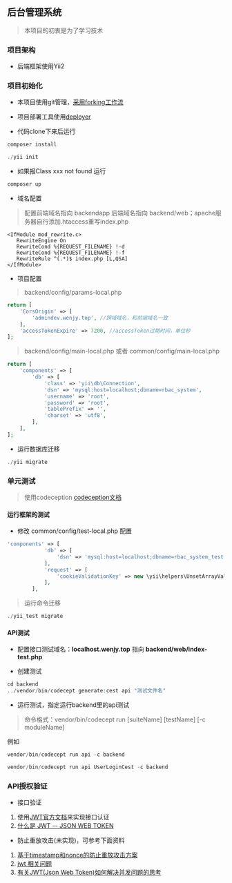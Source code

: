 ## 后台管理系统

> 本项目的初衷是为了学习技术

### 项目架构

- 后端框架使用Yii2

### 项目初始化

- 本项目使用git管理，[采用forking工作流](https://github.com/xirong/my-git/blob/master/git-workflow-tutorial.md#24-forking%E5%B7%A5%E4%BD%9C%E6%B5%81)

- 项目部署工具使用[deployer](https://deployer.org/docs)

- 代码clone下来后运行

```php
composer install
```
```php
./yii init
```

- 如果报Class xxx not found 运行

```php
composer up
```

- 域名配置

> 配置前端域名指向 backendapp 后端域名指向 backend/web；apache服务器自行添加.htaccess重写index.php

```apacheconfig
<IfModule mod_rewrite.c>
   RewriteEngine On
   RewriteCond %{REQUEST_FILENAME} !-d
   RewriteCond %{REQUEST_FILENAME} !-f
   RewriteRule ^(.*)$ index.php [L,QSA]
</IfModule>

```

- 项目配置

> backend/config/params-local.php
```php
return [
    'CorsOrigin' => [
        'admindev.wenjy.top', //跨域域名，和前端域名一致
    ],
    'accessTokenExpire' => 7200, //accessToken过期时间，单位秒
];
```

> backend/config/main-local.php 或者 common/config/main-local.php

```php
return [
    'components' => [
        'db' => [
            'class' => 'yii\db\Connection',
            'dsn' => 'mysql:host=localhost;dbname=rbac_system',
            'username' => 'root',
            'password' => 'root',
            'tablePrefix' => '',
            'charset' => 'utf8',
        ],
    ],
];
```

- 运行数据库迁移

```php
./yii migrate
```

### 单元测试

> 使用codeception [codeception文档](https://codeception.com/docs/10-WebServices#REST)

#### 运行框架的测试

- 修改 common/config/test-local.php 配置

```php
'components' => [
            'db' => [
                'dsn' => 'mysql:host=localhost;dbname=rbac_system_test',
            ],
            'request' => [
                'cookieValidationKey' => new \yii\helpers\UnsetArrayValue(),
            ],
        ],
```

> 运行命令迁移

```php
./yii_test migrate
```

#### API测试

- 配置接口测试域名：**localhost.wenjy.top** 指向 **backend/web/index-test.php**

- 创建测试

>
```php
cd backend
../vendor/bin/codecept generate:cest api "测试文件名"
```

- 运行测试，指定运行backend里的api测试

> 命令格式：vendor/bin/codecept run [suiteName] [testName] [-c moduleName]

例如

```php
vendor/bin/codecept run api -c backend

vendor/bin/codecept run api UserLoginCest -c backend
```

### API授权验证

- 接口验证

1. 使用[JWT官方文档](https://jwt.io/introduction/)来实现接口认证
2. [什么是 JWT -- JSON WEB TOKEN](https://www.jianshu.com/p/576dbf44b2ae)

- 防止重放攻击(未实现)，可参考下面资料

1. [基于timestamp和nonce的防止重放攻击方案](https://blog.csdn.net/koastal/article/details/53456696)
2. [jwt 相关问题](https://github.com/bigmeow/JWT/issues/4)
3. [有关JWT(Json Web Token)如何解决并发问题的思考](https://zhuanlan.zhihu.com/p/22693223)


